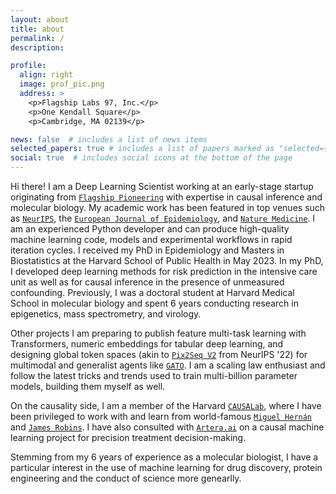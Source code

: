 ```yaml
---
layout: about
title: about
permalink: /
description: 

profile:
  align: right
  image: prof_pic.png
  address: >
    <p>Flagship Labs 97, Inc.</p>
    <p>One Kendall Square</p>
    <p>Cambridge, MA 02139</p>

news: false  # includes a list of news items
selected_papers: true # includes a list of papers marked as "selected={true}"
social: true  # includes social icons at the bottom of the page
---
```


Hi there! I am a Deep Learning Scientist working at an early-stage startup originating from <a href="https://www.flagshippioneering.com/companies?status=current">`Flagship Pioneering`</a> with expertise in causal inference and molecular biology. My academic work has been featured in top venues such as <a href="https://arxiv.org/abs/2205.09824">`NeurIPS`</a>, the <a href="https://pubmed.ncbi.nlm.nih.gov/35792990/">`European Journal of Epidemiology`</a>, and <a href="https://pubmed.ncbi.nlm.nih.gov/25894825/">`Nature Medicine`</a>. I am an experienced Python developer and can produce high-quality machine learning code, models and experimental workflows in rapid iteration cycles. I received my PhD in Epidemiology and Masters in Biostatistics at the Harvard School of Public Health in May 2023. In my PhD, I developed deep learning methods for risk prediction in the intensive care unit as well as for causal inference in the presence of unmeasured confounding. Previously, I was a doctoral student at Harvard Medical School in molecular biology and spent 6 years conducting research in epigenetics, mass spectrometry, and virology.

<!-- I am a PhD candidate at Harvard University in the <a href="https://www.hsph.harvard.edu/epidemiology/">`Department of Epidemiology`</a> advised by <a href="http://beamlab.org/">`Andrew Beam`</a>. 
Broadly speaking, I do medical deep learning and causal inference research. For example, I have trained Transformers on electronic health records, which can be later fine-tuned on downstream tasks such as in-hospital mortality prediction in the intensive care unit. I have also developed a novel way to adjust for unmeasured confounding by adapting the <a href="https://arxiv.org/abs/2009.10982">`proximal inference framework`</a> to work with neural networks. -->

Other projects I am preparing to publish feature multi-task learning with Transformers, numeric embeddings for tabular deep learning, and designing global token spaces (akin to <a href="https://nips.cc/virtual/2022/poster/53258"> `Pix2Seq V2`</a> from NeurIPS '22) for multimodal and generalist agents like <a href="https://www.deepmind.com/publications/a-generalist-agent">`GATO`</a>. I am a scaling law enthusiast and follow the latest tricks and trends used to train multi-billion parameter models, building them myself as well.

On the causality side, I am a member of the Harvard <a href="https://causalab.sph.harvard.edu/">`CAUSALab`</a>, where I have been privileged to work with and learn from world-famous <a href="https://twitter.com/_miguelhernan">`Miguel Hernán`</a> and <a href="https://scholar.google.com/citations?user=RKGsk9cAAAAJ&hl=en">`James Robins`</a>. I have also consulted with <a href="https://artera.ai/">`Artera.ai`</a> on a causal machine learning project for precision treatment decision-making.

Stemming from my 6 years of experience as a molecular biologist, I have a particular interest in the use of machine learning for drug discovery, protein engineering and the conduct of science more genearlly.

<!-- interested in, what I may dare to call, the future of Artificial Intelligence. 

What does this have to do with Epidemiology? As many people have said before me, this future necessarily involves causality. And causality is the language of Epidemiology. Similarly, robust AI promises to have far-reaching consequences for our healthcare systems, and thus, for public health.

I do not subscribe to a single discipline, but rather deliberately maintain an eclectic focus, in search of big ideas from all domains. My background training is in biochemistry, molecular biology, and epidemiology, whereas I am mostly self-taught in mathematics, computer science, and statistics.   -->